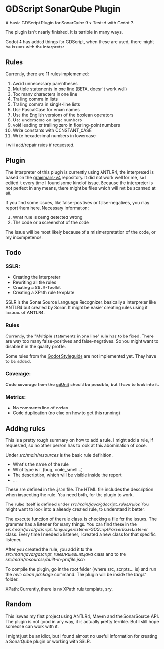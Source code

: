 ﻿
GDScript SonarQube Plugin
==========

A basic GDScript Plugin for SonarQube 9.x
Tested with Godot 3.

The plugin isn't nearly finished. It is terrible in many ways.

Godot 4 has added things for GDScript, when these are used, there might be issues with the interpreter.

Rules
-----
Currently, there are 11 rules implemented:
<ol>  
<li>Avoid unnecessary parentheses</li>  
<li>Multiple statements in one line (BETA, doesn't work well)</li>  
<li>Too many characters in one line</li>  
<li>Trailing comma in lists</li>
<li>Trailing comma in single-line lists</li>
<li>Use PascalCase for enum names</li>
<li>Use the English versions of the boolean operators</li>
<li>Use underscore on large numbers</li>
<li>void leading or trailing zero in floating-point numbers</li>
<li>Write constants with CONSTANT_CASE</li>
<li>Write hexadecimal numbers in lowercase</li>
</ol>

I will add/repair rules if requested.

Plugin
--------

The Interpreter of this plugin is currently using ANTLR4, the interpreted is based on the [grammars-v4](https://github.com/antlr/grammars-v4) repository. It did not work well for me, so I edited it every time I found some kind of issue.
Because the interpreter is not perfect in any means, there might be files which will not be scanned at all.

If you find some issues, like false-positives or false-negatives, you may report them here.
Necessary information:
 <ol>  
<li>What rule is being detected wrong</li>  
<li>The code or a screenshot of the code</li>  
</ol>
The Issue will be most likely because of a misinterpretation of the code, or my incompetence.

Todo
---------

### SSLR:
<ul>  
<li>Creating the Interpreter</li>  
<li>Rewriting all the rules</li>  
<li>Creating a SSLR-Toolkit</li>  
<li>Creating a XPath rule template</li>  
</ul>
SSLR is the Sonar Source Language Recognizer, basically a interpreter like ANTLR4 but created by Sonar. It might be easier creating rules using it instead of ANTLR4. 

### Rules:
Currently, the "Multiple statements in one line" rule has to be fixed. There are way too many false-positives and false-negatives. So you might want to disable it in the quality profile.



Some rules from the [Godot Styleguide](https://docs.godotengine.org/en/stable/tutorials/scripting/gdscript/gdscript_styleguide.html)  are not implemented yet. They have to be added.

### Coverage:
Code coverage from the [gdUnit](https://mikeschulze.github.io/gdUnit3/) should be possible, but I have to look into it.

### Metrics:
<ul>  
<li>No comments line of codes</li>  
<li>Code duplication (no clue on how to get this running)</li> 
</ul>

Adding rules
---
This is a pretty rough summary on how to add a rule.
I might add a rule, if requested, so no other person has to look at this abomination of code.

Under *src/main/resources* is the basic rule definition.
<ul>  
<li>What's the name of the rule</li>  
<li>What type is it (bug, code_smell...)</li>  
<li>The description, which will be visible inside the report</li>  
<li>...</li>  
</ul>
These are defined in the .json file.
The HTML file includes the description when inspecting the rule.
You need both, for the plugin to work.

The rules itself is defined under *src/main/java/gdscript_rules/rules*
You might want to look into a already created rule, to understand it better.

The execute function of the rule class, is checking a file for the issues. The grammar has a listener for many things. You can find these in the *src/main/java/gdscript_language/listener/GDScriptParserBaseListener* class.
Every time I needed a listener, I created a new class for that specific listener.

After you created the rule, you add it to the *src/main/java/gdscript_rules/RulesList.java* class and to the 
*src/main/resources/built-in-profile.json*

To compile the plugin, go in the root folder (where src, scripts... is) and run the *mvn clean package* command. The plugin will be inside the *target* folder.

XPath:
Currently, there is no XPath rule template, sry.

Random
---
This is/was my first project using ANTLR4, Maven and the SonarSource API. The plugin is not good in any way, it is actually pretty terrible. But I still hope someone can work with it.

I might just be an idiot, but I found almost no useful information for creating a SonarQube plugin or working with SSLR.
